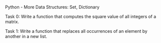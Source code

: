 Python - More Data Structures: Set, Dictionary 

Task 0: Write a function that computes the square value of all integers of a matrix.

Task 1: Write a function that replaces all occurrences of an element by another in a new list.